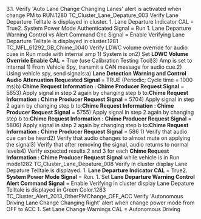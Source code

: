 3.1. Verify 'Auto Lane Change Changing Lanes' alert is activated when change PM to RUN.1280 TC_Cluster_Lane_Depature_003 Verify Lane Departure Telltale is displayed in cluster. 1. Lane Departure Indicator CAL = True2. System Power Mode Authenticated Signal = Run 1. Lane Departure Warning Control vs Alert Command Gnc Signal = Enable Verifying Lane Departure Telltale is displayed in cluster.1281 TC_MFL_61292_GB_Chime_0040 Verify LDWC volume override for audio cues in Run mode with internal amp 1) System is on2) Set **LDWC Volume Override Enable CAL** = True (use Calibration Testing Tool)3) Amp is set to internal 1) From Vehicle Spy, transmit a CAN message for audio cue.2) Using vehicle spy, send signals:a) **Lane Detection Warning and Control Audio Attenuation Requested Signal** = TRUE (Periodic; Cycle time = 1000 ms)b) **Chime Request Information : Chime Producer Request Signal** = 5653) Apply signal in step 2 again by changing step b to:**Chime Request Information : Chime Producer Request Signal** = 5704) Apply signal in step 2 again by changing step b to:**Chime Request Information : Chime Producer Request Signal** = 5755) Apply signal in step 2 again by changing step b to:**Chime Request Information : Chime Producer Request Signal** = 5806) Apply signal in step 2 again by changing step b to:**Chime Request Information : Chime Producer Request Signal** = 586 1) Verify that audio cue can be heard2) Verify that audio changes to almost mute on applying the signal3) Verify that after removing the signal, audio returns to normal levels4) Verify expected results 2 and 3 for each **Chime Request Information : Chime Producer Request Signal** while vehicle is in Run mode1282 TC_Cluster_Lane_Depature_008 Verify in cluster display Lane Depature Telltale is displayed. 1. **Lane Departure Indicator CAL** = True2. **System Power Mode Signal** = Run. 1. Set **Lane Departure Warning Control Alert Command Signal** = Enable Verifying in cluster display Lane Depature Telltale is displayed in Green Color.1283 TC_Cluster_Alert_2013_OtherPMChange_OFF_ACC Verify 'Autonomous Driving Lane Change Changing Right' alert when change power mode from OFF to ACC 1. Set Lane Change Warnings CAL = Autonomous Driving